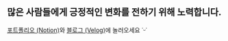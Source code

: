 ## 많은 사람들에게 긍정적인 변화를 전하기 위해 노력합니다.  
[포트폴리오 (Notion)](https://siniseong.notion.site/17ae00310b3980fbae60c54efca78551?pvs=4)와 [블로그 (Velog)](https://velog.io/@huise0ng/posts)에 놀러오세요 ˙ᵕ˙
